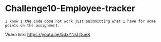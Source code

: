# Challenge10-Employee-tracker
    I know I the code dose not work just submmitting what I have for some points on the assignment.

Video link: https://youtu.be/5dxYNsLDue8